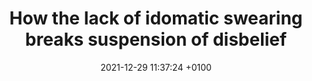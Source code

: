 ---
layout: post
title:  "How the lack of idomatic swearing breaks suspension of disbelief"
date:   2021-12-29 11:37:24 +0100
categories: art random_thoughts 
---